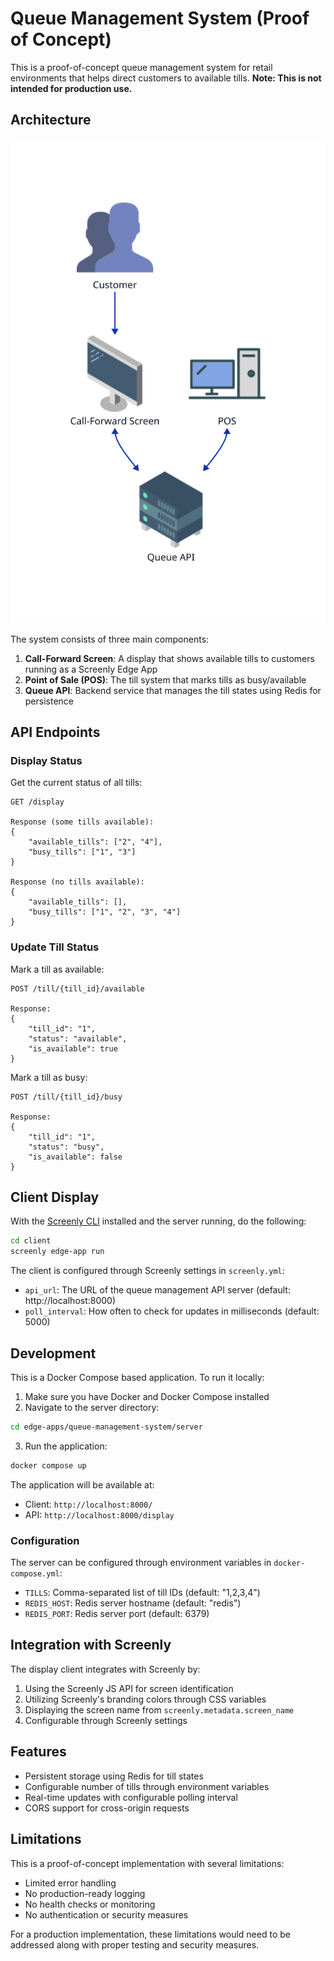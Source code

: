 # Queue Management System (Proof of Concept)

This is a proof-of-concept queue management system for retail environments that helps direct customers to available tills. **Note: This is not intended for production use.**

## Architecture

![Architecture Diagram](architecture.svg)

The system consists of three main components:

1. **Call-Forward Screen**: A display that shows available tills to customers running as a Screenly Edge App
2. **Point of Sale (POS)**: The till system that marks tills as busy/available
3. **Queue API**: Backend service that manages the till states using Redis for persistence

## API Endpoints

### Display Status

Get the current status of all tills:

```
GET /display

Response (some tills available):
{
    "available_tills": ["2", "4"],
    "busy_tills": ["1", "3"]
}

Response (no tills available):
{
    "available_tills": [],
    "busy_tills": ["1", "2", "3", "4"]
}
```

### Update Till Status

Mark a till as available:

```
POST /till/{till_id}/available

Response:
{
    "till_id": "1",
    "status": "available",
    "is_available": true
}
```

Mark a till as busy:

```
POST /till/{till_id}/busy

Response:
{
    "till_id": "1",
    "status": "busy",
    "is_available": false
}
```

## Client Display

With the [Screenly CLI](https://github.com/screenly/cli) installed and the server running, do the following:

```bash
cd client
screenly edge-app run
```

The client is configured through Screenly settings in `screenly.yml`:

- `api_url`: The URL of the queue management API server (default: http://localhost:8000)
- `poll_interval`: How often to check for updates in milliseconds (default: 5000)

## Development

This is a Docker Compose based application. To run it locally:

1. Make sure you have Docker and Docker Compose installed
2. Navigate to the server directory:

```bash
cd edge-apps/queue-management-system/server
```

3. Run the application:

```bash
docker compose up
```

The application will be available at:

- Client: `http://localhost:8000/`
- API: `http://localhost:8000/display`

### Configuration

The server can be configured through environment variables in `docker-compose.yml`:

- `TILLS`: Comma-separated list of till IDs (default: "1,2,3,4")
- `REDIS_HOST`: Redis server hostname (default: "redis")
- `REDIS_PORT`: Redis server port (default: 6379)

## Integration with Screenly

The display client integrates with Screenly by:

1. Using the Screenly JS API for screen identification
2. Utilizing Screenly's branding colors through CSS variables
3. Displaying the screen name from `screenly.metadata.screen_name`
4. Configurable through Screenly settings

## Features

- Persistent storage using Redis for till states
- Configurable number of tills through environment variables
- Real-time updates with configurable polling interval
- CORS support for cross-origin requests

## Limitations

This is a proof-of-concept implementation with several limitations:

- Limited error handling
- No production-ready logging
- No health checks or monitoring
- No authentication or security measures

For a production implementation, these limitations would need to be addressed along with proper testing and security measures.
